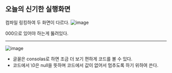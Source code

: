 오늘의 신기한 실행화면
-
컴파일 링킹하여 두 화면이 다르다.
![image](https://github.com/user-attachments/assets/9e6f7258-0a40-4b1b-a132-160999c91f7c)

000으로 있어야 하는게 뚫려있다.

---

![image](https://github.com/user-attachments/assets/591c070d-97d5-48c4-ab85-1a1a9631ca3a)

- 글꼴은 consolas로 하면 조금 더 보기 편하게 코드를 볼 수 있다.
- 코드에서 \0은 null을 뜻하며 코드에서 값이 없어서 멈추도록 하기 위하여 쓴다.


